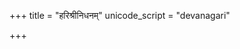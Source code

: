 +++
title = "हरिश्रीनिधनम्"
unicode_script = "devanagari"

+++
<div class="js_include" url="/vedAH/sAma/paravastu-saama/devaH/indraH/harishrInidhanam/"  newLevelForH1="1" includeTitle="false"> </div>